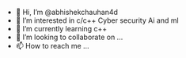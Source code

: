 - 👋 Hi, I’m @abhishekchauhan4d
- 👀 I’m interested in c/c++ Cyber security Ai and ml
- 🌱 I’m currently learning c++
- 💞️ I’m looking to collaborate on ...
- 📫 How to reach me ...

<!---
abhishekchauhan4d/abhishekchauhan4d is a ✨ special ✨ repository because its `README.md` (this file) appears on your GitHub profile.
You can click the Preview link to take a look at your changes.
--->
